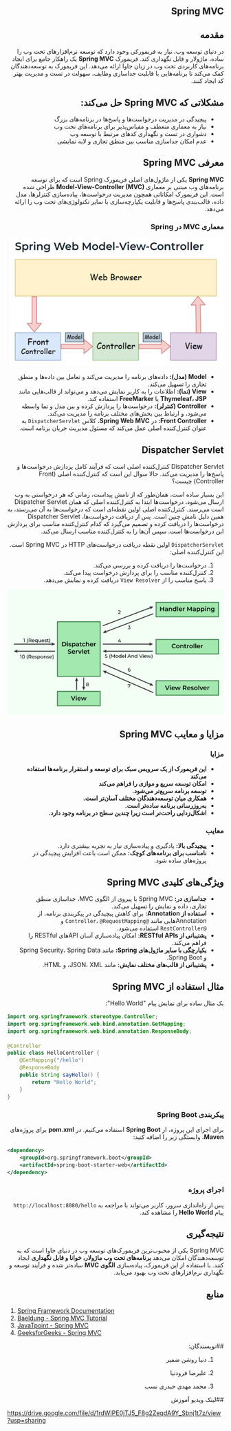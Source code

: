 <div dir="rtl" align="right">

## Spring MVC

## مقدمه
در دنیای توسعه وب، نیاز به فریمورکی وجود دارد که توسعه نرم‌افزارهای تحت وب را ساده، ماژولار و قابل نگهداری کند. فریمورک **Spring MVC** یک راهکار جامع برای ایجاد برنامه‌های کاربردی تحت وب در زبان جاوا ارائه می‌دهد. این فریمورک به توسعه‌دهندگان کمک می‌کند تا برنامه‌هایی با قابلیت جداسازی وظایف، سهولت در تست و مدیریت بهتر کد ایجاد کنند.

## مشکلاتی که Spring MVC حل می‌کند:
- پیچیدگی در مدیریت درخواست‌ها و پاسخ‌ها در برنامه‌های بزرگ
- نیاز به معماری منعطف و مقیاس‌پذیر برای برنامه‌های تحت وب
- دشواری در تست و نگهداری کدهای مرتبط با توسعه وب
- عدم امکان جداسازی مناسب بین منطق تجاری و لایه نمایشی

## معرفی Spring MVC
**Spring MVC** یکی از ماژول‌های اصلی فریمورک Spring است که برای توسعه برنامه‌های وب مبتنی بر معماری **Model-View-Controller (MVC)** طراحی شده است. این فریمورک امکاناتی همچون مدیریت درخواست‌ها، پیاده‌سازی کنترلرها، مدل داده، قالب‌بندی پاسخ‌ها و قابلیت یکپارچه‌سازی با سایر تکنولوژی‌های تحت وب را ارائه می‌دهد.

### معماری MVC در Spring
![img_2.png](img_2.png)
- **Model (مدل):** داده‌های برنامه را مدیریت می‌کند و تعامل بین داده‌ها و منطق تجاری را تسهیل می‌کند.
- **View (نما):** اطلاعات را به کاربر نمایش می‌دهد و می‌تواند از قالب‌هایی مانند **Thymeleaf، JSP** یا **FreeMarker** استفاده کند.
- **Controller (کنترلر):** درخواست‌ها را پردازش کرده و بین مدل و نما واسطه می‌شود، و ارتباط بین بخش‌های مختلف برنامه را مدیریت می‌کند.
- **Front Controller:** در **Spring Web MVC**، کلاس `DispatcherServlet` به عنوان کنترل‌کننده اصلی عمل می‌کند که مسئول مدیریت جریان برنامه است.

## Dispatcher Servlet


Dispatcher Servlet  کنترل‌کننده اصلی است که فرآیند کامل پردازش درخواست‌ها و پاسخ‌ها را مدیریت می‌کند. حالا سوال این است که کنترل‌کننده اصلی (Front Controller) چیست؟

این بسیار ساده است، همان‌طور که از نامش پیداست،
زمانی که هر درخواستی به وب ارسال می‌شود، درخواست‌ها ابتدا به کنترل‌کننده اصلی که همان Dispatcher Servlet است می‌رسند. کنترل‌کننده اصلی اولین نقطه‌ای است که درخواست‌ها به آن می‌رسند، به همین دلیل نامش چنین است. پس از دریافت درخواست‌ها، Dispatcher Servlet درخواست‌ها را دریافت کرده و تصمیم می‌گیرد که کدام کنترل‌کننده مناسب برای پردازش این درخواست‌ها است. سپس آن‌ها را به کنترل‌کننده مناسب ارسال می‌کند.

`DispatcherServlet` اولین نقطه دریافت درخواست‌های HTTP در Spring MVC است. این کنترل‌کننده اصلی:
1. درخواست‌ها را دریافت کرده و بررسی می‌کند.
2. کنترل‌کننده مناسب را برای پردازش درخواست پیدا می‌کند.
3. پاسخ مناسب را از `View Resolver` دریافت کرده و نمایش می‌دهد.

![img_4.png](img_4.png)
## مزایا و معایب Spring MVC
### مزایا
- **این فریمورک از یک سرویس سبک برای توسعه و استقرار برنامه‌ها استفاده می‌کند**
- **امکان توسعه سریع و موازی را فراهم می‌کند**
- **توسعه برنامه سریع‌تر می‌شود.**
- **همکاری میان توسعه‌دهندگان مختلف آسان‌تر است.**
- **به‌روزرسانی برنامه ساده‌تر است.**
- **اشکال‌زدایی راحت‌تر است زیرا چندین سطح در برنامه وجود دارد.**

### معایب
- **پیچیدگی بالا:** یادگیری و پیاده‌سازی نیاز به تجربه بیشتری دارد.
- **نامناسب برای برنامه‌های کوچک:** ممکن است باعث افزایش پیچیدگی در پروژه‌های ساده شود.

## ویژگی‌های کلیدی Spring MVC

- **جداسازی در:** Spring MVC با پیروی از الگوی MVC، جداسازی منطق تجاری، داده و نمایش را تسهیل می‌کند.
- **استفاده از Annotation:** برای کاهش پیچیدگی در پیکربندی برنامه، از Annotation‌هایی مانند `@Controller`، `@RequestMapping` و `@RestController` استفاده می‌شود.
- **پشتیبانی از RESTful APIs:** امکان پیاده‌سازی آسان APIهای RESTful را فراهم می‌کند.
- **یکپارچگی با سایر ماژول‌های Spring:** مانند Spring Security، Spring Data و Spring Boot.
- **پشتیبانی از قالب‌های مختلف نمایش:** مانند JSON، XML، و HTML.

## مثال استفاده از Spring MVC
یک مثال ساده برای نمایش پیام "Hello World":
</div>

```java
import org.springframework.stereotype.Controller;
import org.springframework.web.bind.annotation.GetMapping;
import org.springframework.web.bind.annotation.ResponseBody;

@Controller
public class HelloController {
    @GetMapping("/hello")
    @ResponseBody
    public String sayHello() {
        return "Hello World";
    }
}
```
<div dir="rtl" align="right">

### پیکربندی Spring Boot
برای اجرای این پروژه، از **Spring Boot** استفاده می‌کنیم. در **pom.xml** برای پروژه‌های **Maven**، وابستگی زیر را اضافه کنید:
</div>

```xml
<dependency>
    <groupId>org.springframework.boot</groupId>
    <artifactId>spring-boot-starter-web</artifactId>
</dependency>
```
<div dir="rtl" align="right">

### اجرای پروژه
پس از راه‌اندازی سرور، کاربر می‌تواند با مراجعه به `http://localhost:8080/hello` پیام **Hello World** را مشاهده کند.

## نتیجه‌گیری
Spring MVC یکی از محبوب‌ترین فریمورک‌های توسعه وب در دنیای جاوا است که به توسعه‌دهندگان امکان می‌دهد **برنامه‌های تحت وب ماژولار، خوانا و قابل نگهداری** ایجاد کنند. با استفاده از این فریمورک، پیاده‌سازی **الگوی MVC** ساده‌تر شده و فرآیند توسعه و نگهداری نرم‌افزارهای تحت وب بهبود می‌یابد.

## منابع
</div>

1. [Spring Framework Documentation](https://docs.spring.io/spring-framework/docs/3.2.x/spring-framework-reference/html/mvc.html)
2. [Baeldung - Spring MVC Tutorial](https://www.baeldung.com/spring-mvc-tutorial)
3. [JavaTpoint - Spring MVC](https://www.javatpoint.com/spring-mvc-tutorial)
4. [GeeksforGeeks - Spring MVC](https://www.geeksforgeeks.org/spring-mvc-framework/)


<div dir="rtl" align="right">

##نویسندگان:
1. دنیا روشن ضمیر

2. علیرضا فرودنیا

3. محمد مهدی حیدری نسب 
</div>

<div dir="rtl" align="right">

##لینک ویدیو آموزش 
</div>

https://drive.google.com/file/d/1rdWIPE0jTJ5_F8g2ZeqdA9Y_Sbnj1t7z/view?usp=sharing
